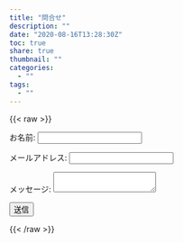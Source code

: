 ```yaml
---
title: "問合せ"
description: ""
date: "2020-08-16T13:28:30Z"
toc: true
share: true
thumbnail: ""
categories:
  - ""
tags:
  - ""
---
```


{{< raw >}}
   <form name="contact" method="POST" data-netlify="true">
            <p>
              <label>お名前: <input type="text" name="name" /></label>   
            </p>
            <p>
              <label>メールアドレス: <input type="email" name="email" /></label>
            </p>
            <p>
              <label>メッセージ: <textarea name="message"></textarea></label>
            </p>
            <p>
              <button type="submit">送信</button>
            </p>
          </form>
{{< /raw >}}


